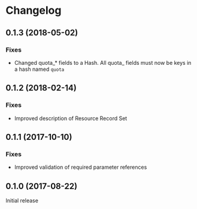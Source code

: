 # Changelog

## 0.1.3 (2018-05-02)

### Fixes

- Changed quota_* fields to a Hash. All quota_ fields must now be keys in a hash named `quota`

## 0.1.2 (2018-02-14)

### Fixes

- Improved description of Resource Record Set

## 0.1.1 (2017-10-10)

### Fixes

- Improved validation of required parameter references

## 0.1.0 (2017-08-22)

Initial release
